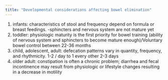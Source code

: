 ```yaml
---
title: "Developmental considerations affecting bowel elimination"
---
```

1) infants: characteristics of stool and frequency depend on formula or breast feedings.
-sphincters and nervous system are not mature yet
2) toddler: physiologic maturity is the first priority for bowel training (ability of nervous system and sphincters to become mature enough)/Voluntary bowel control between 22-36 months
3) child, adolescent, adult: defecation patterns vary in quantity, frequency, and rhythmicity. 1-2 / day to 1 every other 2-3 days
4) older adult: constipation is often a chronic problem; diarrhea and fecal incontinence may result from physiologic or lifestyle changes resulting in a decrease in motility


